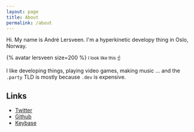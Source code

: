 ```yaml
---
layout: page
title: About
permalink: /about
---
```


Hi. My name is André Lersveen. I'm a hyperkinetic developy thing in Oslo, Norway.

{% avatar lersveen size=200 %}
<small>I look like this ☝️</small>

I like developing things, playing video games, making music … and the `.party` TLD is mostly because `.dev` is expensive.

## Links
- [Twitter](https://twitter.com/lersveen)
- [Github](https://github.com/lersveen)
- [Keybase](https://keybase.io/lersveen)